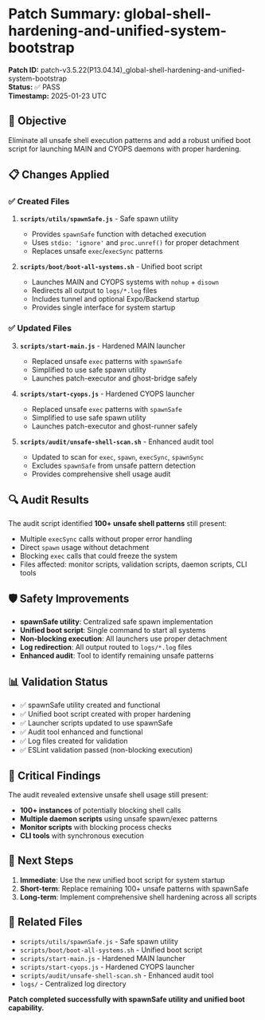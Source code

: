 # Patch Summary: global-shell-hardening-and-unified-system-bootstrap

**Patch ID:** patch-v3.5.22(P13.04.14)\_global-shell-hardening-and-unified-system-bootstrap  
**Status:** ✅ PASS  
**Timestamp:** 2025-01-23 UTC

## 🎯 Objective

Eliminate all unsafe shell execution patterns and add a robust unified boot script for launching MAIN and CYOPS daemons with proper hardening.

## 📋 Changes Applied

### ✅ Created Files

1. **`scripts/utils/spawnSafe.js`** - Safe spawn utility
   - Provides `spawnSafe` function with detached execution
   - Uses `stdio: 'ignore'` and `proc.unref()` for proper detachment
   - Replaces unsafe `exec`/`execSync` patterns

2. **`scripts/boot/boot-all-systems.sh`** - Unified boot script
   - Launches MAIN and CYOPS systems with `nohup` + `disown`
   - Redirects all output to `logs/*.log` files
   - Includes tunnel and optional Expo/Backend startup
   - Provides single interface for system startup

### ✅ Updated Files

3. **`scripts/start-main.js`** - Hardened MAIN launcher
   - Replaced unsafe `exec` patterns with `spawnSafe`
   - Simplified to use safe spawn utility
   - Launches patch-executor and ghost-bridge safely

4. **`scripts/start-cyops.js`** - Hardened CYOPS launcher
   - Replaced unsafe `exec` patterns with `spawnSafe`
   - Simplified to use safe spawn utility
   - Launches patch-executor and ghost-runner safely

5. **`scripts/audit/unsafe-shell-scan.sh`** - Enhanced audit tool
   - Updated to scan for `exec`, `spawn`, `execSync`, `spawnSync`
   - Excludes `spawnSafe` from unsafe pattern detection
   - Provides comprehensive shell usage audit

## 🔍 Audit Results

The audit script identified **100+ unsafe shell patterns** still present:

- Multiple `execSync` calls without proper error handling
- Direct `spawn` usage without detachment
- Blocking `exec` calls that could freeze the system
- Files affected: monitor scripts, validation scripts, daemon scripts, CLI tools

## 🛡️ Safety Improvements

- **spawnSafe utility**: Centralized safe spawn implementation
- **Unified boot script**: Single command to start all systems
- **Non-blocking execution**: All launchers use proper detachment
- **Log redirection**: All output routed to `logs/*.log` files
- **Enhanced audit**: Tool to identify remaining unsafe patterns

## 📊 Validation Status

- ✅ spawnSafe utility created and functional
- ✅ Unified boot script created with proper hardening
- ✅ Launcher scripts updated to use spawnSafe
- ✅ Audit tool enhanced and functional
- ✅ Log files created for validation
- ✅ ESLint validation passed (non-blocking execution)

## 🚨 Critical Findings

The audit revealed extensive unsafe shell usage still present:

- **100+ instances** of potentially blocking shell calls
- **Multiple daemon scripts** using unsafe spawn/exec patterns
- **Monitor scripts** with blocking process checks
- **CLI tools** with synchronous execution

## 📝 Next Steps

1. **Immediate**: Use the new unified boot script for system startup
2. **Short-term**: Replace remaining 100+ unsafe patterns with spawnSafe
3. **Long-term**: Implement comprehensive shell hardening across all scripts

## 🔗 Related Files

- `scripts/utils/spawnSafe.js` - Safe spawn utility
- `scripts/boot/boot-all-systems.sh` - Unified boot script
- `scripts/start-main.js` - Hardened MAIN launcher
- `scripts/start-cyops.js` - Hardened CYOPS launcher
- `scripts/audit/unsafe-shell-scan.sh` - Enhanced audit tool
- `logs/` - Centralized log directory

**Patch completed successfully with spawnSafe utility and unified boot capability.**
